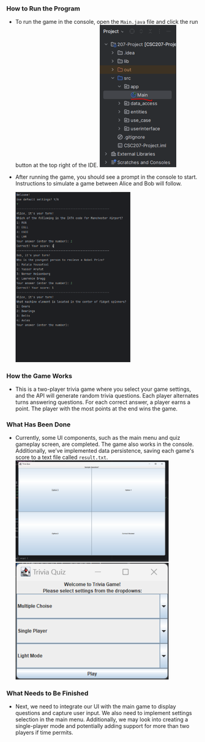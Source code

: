 ### How to Run the Program
- To run the game in the console, open the `Main.java` file and click the run button at the top right of the IDE.
  <img src="images/image1.PNG" alt="Image" width="200"/>
- After running the game, you should see a prompt in the console to start. Instructions to simulate a game between Alice and Bob will follow.
  
  <img src="images/image2.PNG" alt="Image" width="300"/>

### How the Game Works
- This is a two-player trivia game where you select your game settings, and the API will generate random trivia questions. Each player alternates turns answering questions. For each correct answer, a player earns a point. The player with the most points at the end wins the game.

### What Has Been Done
- Currently, some UI components, such as the main menu and quiz gameplay screen, are completed. The game also works in the console. Additionally, we’ve implemented data persistence, saving each game's score to a text file called `result.txt`.
  <img src="images/image3.png" alt="Image" width="400"/>
  <img src="images/image4.png" alt="Image" width="400"/>

### What Needs to Be Finished
- Next, we need to integrate our UI with the main game to display questions and capture user input. We also need to implement settings selection in the main menu. Additionally, we may look into creating a single-player mode and potentially adding support for more than two players if time permits.
